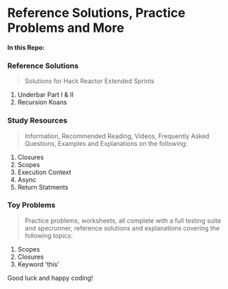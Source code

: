 # Reference Solutions, Practice Problems and More

**In this Repo:**

### Reference Solutions
> Solutions for Hack Reactor Extended Sprints
1. Underbar Part I & II
2. Recursion Koans

### Study Resources
> Information, Recommended Reading, Videos, Frequently Asked Questions, Examples and Explanations on the following:
1. Closures
2. Scopes
3. Execution Context
4. Async
5. Return Statments

### Toy Problems
> Practice problems, worksheets, all complete with a full testing suite and specrunner, reference solutions and explanations covering the following topics:
1. Scopes
2. Closures
3. Keyword 'this'

Good luck and happy coding!